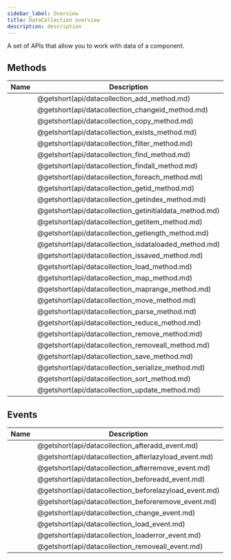```yaml
---
sidebar_label: Overview
title: DataCollection overview
description: description
---          
```


A set of APIs that allow you to work with data of a component.
## Methods

| Name                                            | Description                                            |
| ----------------------------------------------- | ------------------------------------------------------ |
| [](api/datacollection_add_method.md)            | @getshort(api/datacollection_add_method.md)            |
| [](api/datacollection_changeid_method.md)       | @getshort(api/datacollection_changeid_method.md)       |
| [](api/datacollection_copy_method.md)           | @getshort(api/datacollection_copy_method.md)           |
| [](api/datacollection_exists_method.md)         | @getshort(api/datacollection_exists_method.md)         |
| [](api/datacollection_filter_method.md)         | @getshort(api/datacollection_filter_method.md)         |
| [](api/datacollection_find_method.md)           | @getshort(api/datacollection_find_method.md)           |
| [](api/datacollection_findall_method.md)        | @getshort(api/datacollection_findall_method.md)        |
| [](api/datacollection_foreach_method.md)        | @getshort(api/datacollection_foreach_method.md)        |
| [](api/datacollection_getid_method.md)          | @getshort(api/datacollection_getid_method.md)          |
| [](api/datacollection_getindex_method.md)       | @getshort(api/datacollection_getindex_method.md)       |
| [](api/datacollection_getinitialdata_method.md) | @getshort(api/datacollection_getinitialdata_method.md) |
| [](api/datacollection_getitem_method.md)        | @getshort(api/datacollection_getitem_method.md)        |
| [](api/datacollection_getlength_method.md)      | @getshort(api/datacollection_getlength_method.md)      |
| [](api/datacollection_isdataloaded_method.md)   | @getshort(api/datacollection_isdataloaded_method.md)   |
| [](api/datacollection_issaved_method.md)        | @getshort(api/datacollection_issaved_method.md)        |
| [](api/datacollection_load_method.md)           | @getshort(api/datacollection_load_method.md)           |
| [](api/datacollection_map_method.md)            | @getshort(api/datacollection_map_method.md)            |
| [](api/datacollection_maprange_method.md)       | @getshort(api/datacollection_maprange_method.md)       |
| [](api/datacollection_move_method.md)           | @getshort(api/datacollection_move_method.md)           |
| [](api/datacollection_parse_method.md)          | @getshort(api/datacollection_parse_method.md)          |
| [](api/datacollection_reduce_method.md)         | @getshort(api/datacollection_reduce_method.md)         |
| [](api/datacollection_remove_method.md)         | @getshort(api/datacollection_remove_method.md)         |
| [](api/datacollection_removeall_method.md)      | @getshort(api/datacollection_removeall_method.md)      |
| [](api/datacollection_save_method.md)           | @getshort(api/datacollection_save_method.md)           |
| [](api/datacollection_serialize_method.md)      | @getshort(api/datacollection_serialize_method.md)      |
| [](api/datacollection_sort_method.md)           | @getshort(api/datacollection_sort_method.md)           |
| [](api/datacollection_update_method.md)         | @getshort(api/datacollection_update_method.md)         |

## Events

| Name                                           | Description                                           |
| ---------------------------------------------- | ----------------------------------------------------- |
| [](api/datacollection_afteradd_event.md)       | @getshort(api/datacollection_afteradd_event.md)       |
| [](api/datacollection_afterlazyload_event.md)  | @getshort(api/datacollection_afterlazyload_event.md)  |
| [](api/datacollection_afterremove_event.md)    | @getshort(api/datacollection_afterremove_event.md)    |
| [](api/datacollection_beforeadd_event.md)      | @getshort(api/datacollection_beforeadd_event.md)      |
| [](api/datacollection_beforelazyload_event.md) | @getshort(api/datacollection_beforelazyload_event.md) |
| [](api/datacollection_beforeremove_event.md)   | @getshort(api/datacollection_beforeremove_event.md)   |
| [](api/datacollection_change_event.md)         | @getshort(api/datacollection_change_event.md)         |
| [](api/datacollection_load_event.md)           | @getshort(api/datacollection_load_event.md)           |
| [](api/datacollection_loaderror_event.md)      | @getshort(api/datacollection_loaderror_event.md)      |
| [](api/datacollection_removeall_event.md)      | @getshort(api/datacollection_removeall_event.md)      |
